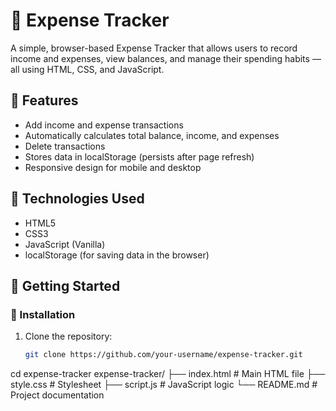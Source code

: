 # 💸 Expense Tracker

A simple, browser-based Expense Tracker that allows users to record income and expenses, view balances, and manage their spending habits — all using HTML, CSS, and JavaScript.

## 🌟 Features

- Add income and expense transactions
- Automatically calculates total balance, income, and expenses
- Delete transactions
- Stores data in localStorage (persists after page refresh)
- Responsive design for mobile and desktop

## 🧰 Technologies Used

- HTML5
- CSS3
- JavaScript (Vanilla)
- localStorage (for saving data in the browser)

## 🚀 Getting Started

### 📂 Installation

1. Clone the repository:
   ```bash
   git clone https://github.com/your-username/expense-tracker.git

cd expense-tracker
expense-tracker/
├── index.html         # Main HTML file
├── style.css          # Stylesheet
├── script.js          # JavaScript logic
└── README.md          # Project documentation
